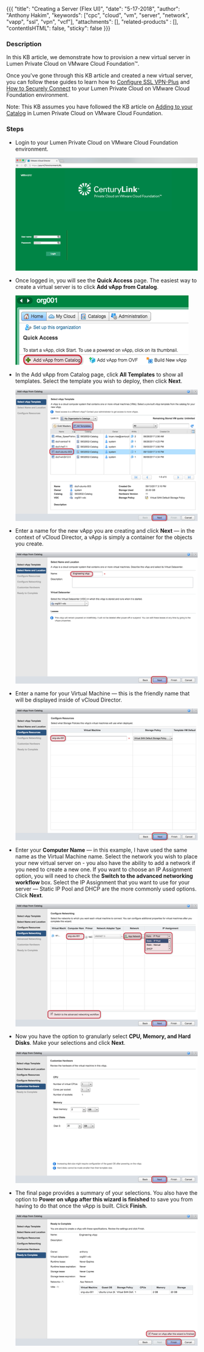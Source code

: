 {{{
  "title": "Creating a Server (Flex UI)",
  "date": "5-17-2018",
  "author": "Anthony Hakim",
  "keywords": ["cpc", "cloud", "vm", "server", "network", "vapp", "ssl", "vpn", "vcf"],
  "attachments": [],
  "related-products" : [],
  "contentIsHTML": false,
  "sticky": false
}}}

### Description
In this KB article, we demonstrate how to provision a new virtual server in Lumen Private Cloud on VMware Cloud Foundation™.

Once you've gone through this KB article and created a new virtual server, you can follow these guides to learn how to [Configure SSL VPN-Plus](../Security/configuring-sslvpn-plus.md) and [How to Securely Connect](../Security/how-to-securely-connect.md) to your Lumen Private Cloud on VMware Cloud Foundation environment.

Note: This KB assumes you have followed the KB article on [Adding to your Catalog](../Catalog/add-to-catalog.md) in Lumen Private Cloud on VMware Cloud Foundation.

### Steps
* Login to your Lumen Private Cloud on VMware Cloud Foundation environment.

  ![Login to Lumen Private Cloud on VMware Cloud Foundation](../../images/dccf/login-to-dcc-f.png)

* Once logged in, you will see the __Quick Access__ page. The easiest way to create a virtual server is to click __Add vApp from Catalog__.

  ![Quick Access](../../images/dccf/creating-a-server1.png)

* In the Add vApp from Catalog page, click __All Templates__ to show all templates. Select the template you wish to deploy, then click __Next__.

  ![Select vApp Template](../../images/dccf/creating-a-server2.png)

* Enter a name for the new vApp you are creating and click __Next__ &mdash; in the context of vCloud Director, a vApp is simply a container for the objects you create.

  ![Select Name and Location](../../images/dccf/creating-a-server3.png)

* Enter a name for your Virtual Machine &mdash; this is the friendly name that will be displayed inside of vCloud Director.

  ![Configure Resources](../../images/dccf/creating-a-server4.png)

* Enter your __Computer Name__ &mdash; in this example, I have used the same name as the Virtual Machine name. Select the network you wish to place your new virtual server on - you also have the ability to add a network if you need to create a new one. If you want to choose an IP Assignment option, you will need to check the __Switch to the advanced networking workflow__ box. Select the IP Assignment that you want to use for your server &mdash; Static IP Pool and DHCP are the more commonly used options. Click __Next__.

  ![Configure Networking](../../images/dccf/creating-a-server5.png)

* Now you have the option to granularly select __CPU, Memory, and Hard Disks__. Make your selections and click __Next__.

  ![Customize Hardware](../../images/dccf/creating-a-server6.png)

* The final page provides a summary of your selections. You also have the option to __Power on vApp after this wizard is finished__ to save you from having to do that once the vApp is built. Click __Finish__.

  ![Ready to Complete](../../images/dccf/creating-a-server7.png)
